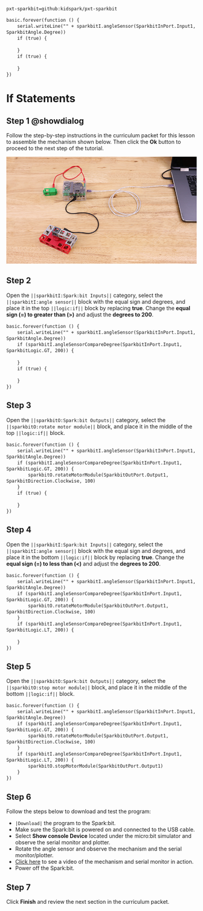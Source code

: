 ```package
pxt-sparkbit=github:kidspark/pxt-sparkbit
```

```template
basic.forever(function () {
    serial.writeLine("" + sparkbitI.angleSensor(SparkbitInPort.Input1, SparkbitAngle.Degree))
    if (true) {
    	
    }
    if (true) {
    	
    }
})
```

# If Statements

## Step 1 @showdialog

Follow the step-by-step instructions in the curriculum packet for this lesson to assemble the mechanism shown below. Then click the **Ok** button to proceed to the next step of the tutorial.

![if-statements-2](https://raw.githubusercontent.com/KidSpark/tutorials/master/assets/2-2-if-statements-2.png)

## Step 2

Open the ``||sparkbitI:Spark:bit Inputs||`` category, select the ``||sparkbitI:angle sensor||`` block with the equal sign and degrees, and place it in the top ``||logic:if||`` block by replacing **true**. Change the **equal sign (=) to greater than (>)** and adjust the **degrees to 200**.

``` blocks
basic.forever(function () {
    serial.writeLine("" + sparkbitI.angleSensor(SparkbitInPort.Input1, SparkbitAngle.Degree))
    if (sparkbitI.angleSensorCompareDegree(SparkbitInPort.Input1, SparkbitLogic.GT, 200)) {
    	
    }
    if (true) {
    	
    }
})
```

## Step 3

Open the ``||sparkbitO:Spark:bit Outputs||`` category, select the ``||sparkbitO:rotate motor module||`` block, and place it in the middle of the top ``||logic:if||`` block.

```blocks
basic.forever(function () {
    serial.writeLine("" + sparkbitI.angleSensor(SparkbitInPort.Input1, SparkbitAngle.Degree))
    if (sparkbitI.angleSensorCompareDegree(SparkbitInPort.Input1, SparkbitLogic.GT, 200)) {
        sparkbitO.rotateMotorModule(SparkbitOutPort.Output1, SparkbitDirection.Clockwise, 100)
    }
    if (true) {
    	
    }
})
```

## Step 4

Open the ``||sparkbitI:Spark:bit Inputs||`` category, select the ``||sparkbitI:angle sensor||`` block with the equal sign and degrees, and place it in the bottom ``||logic:if||`` block by replacing **true**. Change the **equal sign (=) to less than (<)** and adjust the **degrees to 200**.

```blocks
basic.forever(function () {
    serial.writeLine("" + sparkbitI.angleSensor(SparkbitInPort.Input1, SparkbitAngle.Degree))
    if (sparkbitI.angleSensorCompareDegree(SparkbitInPort.Input1, SparkbitLogic.GT, 200)) {
        sparkbitO.rotateMotorModule(SparkbitOutPort.Output1, SparkbitDirection.Clockwise, 100)
    }
    if (sparkbitI.angleSensorCompareDegree(SparkbitInPort.Input1, SparkbitLogic.LT, 200)) {
    	
    }
})
```

## Step 5

Open the ``||sparkbitO:Spark:bit Outputs||`` category, select the ``||sparkbitO:stop motor module||`` block, and place it in the middle of the bottom ``||logic:if||`` block.

```blocks
basic.forever(function () {
    serial.writeLine("" + sparkbitI.angleSensor(SparkbitInPort.Input1, SparkbitAngle.Degree))
    if (sparkbitI.angleSensorCompareDegree(SparkbitInPort.Input1, SparkbitLogic.GT, 200)) {
        sparkbitO.rotateMotorModule(SparkbitOutPort.Output1, SparkbitDirection.Clockwise, 100)
    }
    if (sparkbitI.angleSensorCompareDegree(SparkbitInPort.Input1, SparkbitLogic.LT, 200)) {
        sparkbitO.stopMotorModule(SparkbitOutPort.Output1)
    }
})
```

## Step 6

Follow the steps below to download and test the program:
* ``|Download|`` the program to the Spark:bit.
* Make sure the Spark:bit is powered on and connected to the USB cable.
* Select **Show console Device** located under the micro:bit simulator and observe the serial monitor and plotter.
* Rotate the angle sensor and observe the mechanism and the serial monitor/plotter.
* [Click here](https://youtu.be/xuOua7c_-xM) to see a video of the mechanism and serial monitor in action.
* Power off the Spark:bit.

## Step 7

Click **Finish** and review the next section in the curriculum packet.